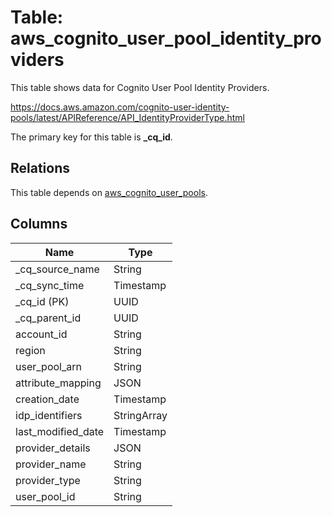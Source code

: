 # Table: aws_cognito_user_pool_identity_providers

This table shows data for Cognito User Pool Identity Providers.

https://docs.aws.amazon.com/cognito-user-identity-pools/latest/APIReference/API_IdentityProviderType.html

The primary key for this table is **_cq_id**.

## Relations

This table depends on [aws_cognito_user_pools](aws_cognito_user_pools).

## Columns

| Name          | Type          |
| ------------- | ------------- |
|_cq_source_name|String|
|_cq_sync_time|Timestamp|
|_cq_id (PK)|UUID|
|_cq_parent_id|UUID|
|account_id|String|
|region|String|
|user_pool_arn|String|
|attribute_mapping|JSON|
|creation_date|Timestamp|
|idp_identifiers|StringArray|
|last_modified_date|Timestamp|
|provider_details|JSON|
|provider_name|String|
|provider_type|String|
|user_pool_id|String|